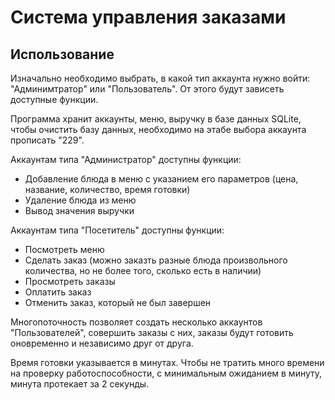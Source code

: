 # Система управления заказами

## Использование
Изначально необходимо выбрать, в какой тип аккаунта нужно войти: "Админимтратор"
или "Пользователь". От этого будут зависеть доступные функции.

Программа хранит аккаунты, меню, выручку в базе данных SQLite, чтобы очистить базу данных,
необходимо на этабе выбора аккаунта прописать "229".

Аккаунтам типа "Администратор" доступны функции:
* Добавление блюда в меню с указанием его параметров (цена, название, количество, время готовки)
* Удаление блюда из меню
* Вывод значения выручки

Аккаунтам типа "Посетитель" доступны функции:
* Посмотреть меню
* Сделать заказ (можно заказть разные блюда произвольного количества, но не более того,
  сколько есть в наличии)
* Просмотреть заказы
* Оплатить заказ
* Отменить заказ, который не был завершен

Многопоточность позволяет создать несколько аккаунтов "Пользователей", совершить заказы
с них, заказы будут готовить оновременно и независимо друг от друга.

Время готовки указывается в минутах. Чтобы не тратить много времени на проверку
работоспособности, с минимальным ожиданием в минуту, минута протекает за 2 секунды.
